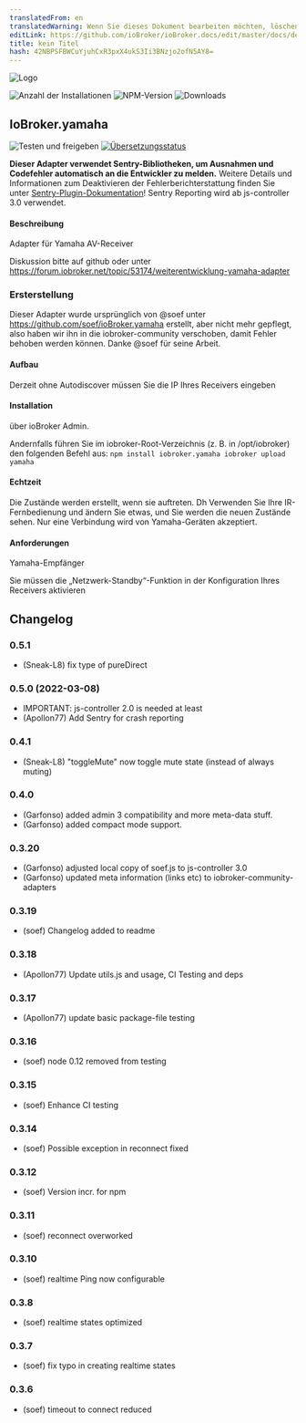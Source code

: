 ```yaml
---
translatedFrom: en
translatedWarning: Wenn Sie dieses Dokument bearbeiten möchten, löschen Sie bitte das Feld "translationsFrom". Andernfalls wird dieses Dokument automatisch erneut übersetzt
editLink: https://github.com/ioBroker/ioBroker.docs/edit/master/docs/de/adapterref/iobroker.yamaha/README.md
title: kein Titel
hash: 42NBPSFBWCuYjuhCxR3pxX4ukS3Ii3BNzjo2ofN5AY8=
---
```

![Logo](../../../en/adapterref/iobroker.yamaha/admin/yamaha.png)

![Anzahl der Installationen](http://iobroker.live/badges/yamaha-stable.svg)
![NPM-Version](http://img.shields.io/npm/v/iobroker.yamaha.svg)
![Downloads](https://img.shields.io/npm/dm/iobroker.yamaha.svg)

## IoBroker.yamaha
![Testen und freigeben](https://github.com/iobroker-community-adapters/ioBroker.yamaha/workflows/Test%20and%20Release/badge.svg) [![Übersetzungsstatus](https://weblate.iobroker.net/widgets/adapters/-/yamaha/svg-badge.svg)](https://weblate.iobroker.net/engage/adapters/?utm_source=widget)

**Dieser Adapter verwendet Sentry-Bibliotheken, um Ausnahmen und Codefehler automatisch an die Entwickler zu melden.** Weitere Details und Informationen zum Deaktivieren der Fehlerberichterstattung finden Sie unter [Sentry-Plugin-Dokumentation](https://github.com/ioBroker/plugin-sentry#plugin-sentry)! Sentry Reporting wird ab js-controller 3.0 verwendet.

#### Beschreibung
Adapter für Yamaha AV-Receiver

Diskussion bitte auf github oder unter https://forum.iobroker.net/topic/53174/weiterentwicklung-yamaha-adapter

### Ersterstellung
Dieser Adapter wurde ursprünglich von @soef unter https://github.com/soef/ioBroker.yamaha erstellt, aber nicht mehr gepflegt, also haben wir ihn in die iobroker-community verschoben, damit Fehler behoben werden können. Danke @soef für seine Arbeit.

#### Aufbau
Derzeit ohne Autodiscover müssen Sie die IP Ihres Receivers eingeben

#### Installation
über ioBroker Admin.

Andernfalls führen Sie im iobroker-Root-Verzeichnis (z. B. in /opt/iobroker) den folgenden Befehl aus: `` npm install iobroker.yamaha iobroker upload yamaha ``

#### Echtzeit
Die Zustände werden erstellt, wenn sie auftreten. Dh Verwenden Sie Ihre IR-Fernbedienung und ändern Sie etwas, und Sie werden die neuen Zustände sehen.
Nur eine Verbindung wird von Yamaha-Geräten akzeptiert.

#### Anforderungen
Yamaha-Empfänger

Sie müssen die „Netzwerk-Standby“-Funktion in der Konfiguration Ihres Receivers aktivieren

## Changelog
### 0.5.1
* (Sneak-L8) fix type of pureDirect

### 0.5.0 (2022-03-08)
* IMPORTANT: js-controller 2.0 is needed at least
* (Apollon77) Add Sentry for crash reporting

### 0.4.1
* (Sneak-L8) "toggleMute" now toggle mute state (instead of always muting)

### 0.4.0
* (Garfonso) added admin 3 compatibility and more meta-data stuff.
* (Garfonso) added compact mode support.

### 0.3.20
* (Garfonso) adjusted local copy of soef.js to js-controller 3.0
* (Garfonso) updated meta information (links etc) to iobroker-community-adapters

### 0.3.19
* (soef) Changelog added to readme

### 0.3.18
* (Apollon77) Update utils.js and usage, CI Testing and deps

### 0.3.17
* (Apollon77) update basic package-file testing

### 0.3.16
* (soef) node 0.12 removed from testing

### 0.3.15
* (soef) Enhance CI testing

### 0.3.14
* (soef) Possible exception in reconnect fixed

### 0.3.12
* (soef) Version incr. for npm

### 0.3.11
* (soef) reconnect overworked

### 0.3.10
* (soef) realtime Ping now configurable

### 0.3.8
* (soef) realtime states optimized

### 0.3.7
* (soef) fix typo in creating realtime states

### 0.3.6
* (soef) timeout to connect reduced

<!--

## License
The MIT License (MIT)

Copyright (c) 2015-2022 soef <soef@gmx.net>

Permission is hereby granted, free of charge, to any person obtaining a copy
of this software and associated documentation files (the "Software"), to deal
in the Software without restriction, including without limitation the rights
to use, copy, modify, merge, publish, distribute, sublicense, and/or sell
copies of the Software, and to permit persons to whom the Software is
furnished to do so, subject to the following conditions:

The above copyright notice and this permission notice shall be included in
all copies or substantial portions of the Software.

THE SOFTWARE IS PROVIDED "AS IS", WITHOUT WARRANTY OF ANY KIND, EXPRESS OR
IMPLIED, INCLUDING BUT NOT LIMITED TO THE WARRANTIES OF MERCHANTABILITY,
FITNESS FOR A PARTICULAR PURPOSE AND NONINFRINGEMENT. IN NO EVENT SHALL THE
AUTHORS OR COPYRIGHT HOLDERS BE LIABLE FOR ANY CLAIM, DAMAGES OR OTHER
LIABILITY, WHETHER IN AN ACTION OF CONTRACT, TORT OR OTHERWISE, ARISING FROM,
OUT OF OR IN CONNECTION WITH THE SOFTWARE OR THE USE OR OTHER DEALINGS IN
THE SOFTWARE.
-->